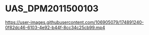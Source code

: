 # UAS_DPM2011500103
https://user-images.githubusercontent.com/106905079/174891240-0f82dc46-6103-4e92-b44f-8cc34c25cb99.mp4
